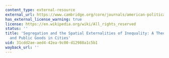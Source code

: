 ```yaml
---
content_type: external-resource
external_url: https://www.cambridge.org/core/journals/american-political-science-review/article/segregation-and-the-spatial-externalities-of-inequality-a-theory-of-interdependence-and-public-goods-in-cities/D80EF3694FA04F046EB1D6BE6F5C3CA5
has_external_license_warning: true
license: https://en.wikipedia.org/wiki/All_rights_reserved
status: ''
title: 'Segregation and the Spatial Externalities of Inequality: A Theory of Interdependence
  and Public Goods in Cities'
uid: 31cdd2ae-aed4-42ea-9c00-d12988a1c5b1
wayback_url: ''
---
```

